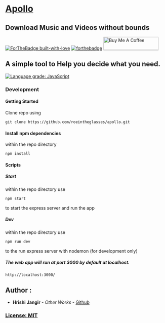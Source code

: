 
# [Apollo](https://apollomusic.ga)
## Download Music and Videos without bounds
[![ForTheBadge built-with-love](http://ForTheBadge.com/images/badges/built-with-love.svg)](https://github.com/roeintheglasses/apollo)
[![forthebadge](https://forthebadge.com/images/badges/made-with-javascript.svg)](https://github.com/roeintheglasses/apollo)
<a href="https://www.buymeacoffee.com/roeintheglasses" target="_blank"><img src="https://www.buymeacoffee.com/assets/img/custom_images/orange_img.png" alt="Buy Me A Coffee" style="height: 41px !important;width: 174px !important;box-shadow: 0px 3px 2px 0px rgba(190, 190, 190, 0.5) !important;-webkit-box-shadow: 0px 3px 2px 0px rgba(190, 190, 190, 0.5) !important;" ></a>

## A simple tool to Help you decide what you need. 

[![Language grade: JavaScript](https://img.shields.io/lgtm/grade/javascript/g/roeintheglasses/icantdecide.svg?logo=lgtm&logoWidth=18)](https://lgtm.com/projects/g/roeintheglasses/icantdecide/context:javascript)

### Development
#### Getting Started  

Clone repo using

```
git clone https://github.com/roeintheglasses/apollo.git
```

#### Install npm dependencies

within the repo directory

```
npm install
```
#### Scripts 

##### Start

within the repo directory use

```
npm start
```
to start the express server and run the app


##### Dev

within the repo directory use

```
npm run dev
```
to the run express server with nodemon (for development only)

##### The web app will run at port 3000 by default at localhost.

```
http://localhost:3000/
```



## Author :

*  **Hrishi Jangir** - *Other Works* - [Github](https://github.com/roeintheglasses)

### [License: MIT](LICENSE.md)  
